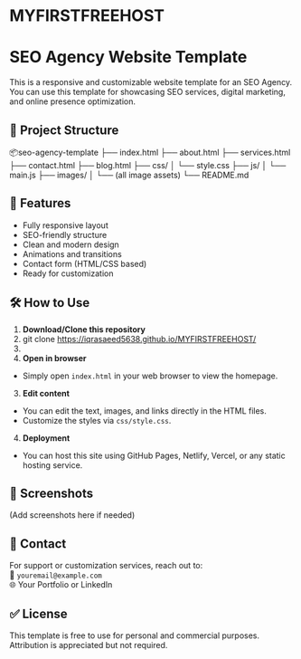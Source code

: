 # MYFIRSTFREEHOST
# SEO Agency Website Template

This is a responsive and customizable website template for an SEO Agency. You can use this template for showcasing SEO services, digital marketing, and online presence optimization.

## 📁 Project Structure

📦seo-agency-template
├── index.html
├── about.html
├── services.html
├── contact.html
├── blog.html
├── css/
│ └── style.css
├── js/
│ └── main.js
├── images/
│ └── (all image assets)
└── README.md
## 🚀 Features

- Fully responsive layout
- SEO-friendly structure
- Clean and modern design
- Animations and transitions
- Contact form (HTML/CSS based)
- Ready for customization

## 🛠️ How to Use

1. **Download/Clone this repository**
2. git clone https://iqrasaeed5638.github.io/MYFIRSTFREEHOST/
3. 
2. **Open in browser**
- Simply open `index.html` in your web browser to view the homepage.

3. **Edit content**
- You can edit the text, images, and links directly in the HTML files.
- Customize the styles via `css/style.css`.

4. **Deployment**
- You can host this site using GitHub Pages, Netlify, Vercel, or any static hosting service.

## 📸 Screenshots

(Add screenshots here if needed)

## 📧 Contact

For support or customization services, reach out to:  
📩 `youremail@example.com`  
🌐 Your Portfolio or LinkedIn

## ✅ License

This template is free to use for personal and commercial purposes. Attribution is appreciated but not required.


